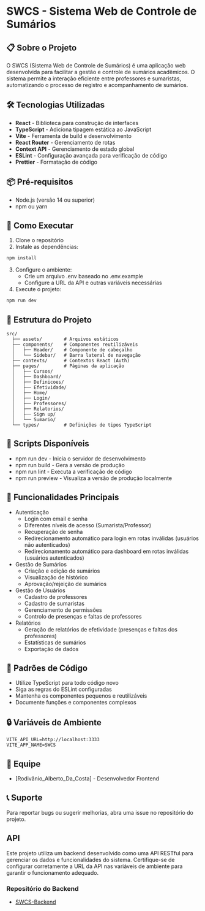 # SWCS - Sistema Web de Controle de Sumários

## 📋 Sobre o Projeto

O SWCS (Sistema Web de Controle de Sumários) é uma aplicação web desenvolvida para facilitar a gestão e controle de sumários acadêmicos. O sistema permite a interação eficiente entre professores e sumaristas, automatizando o processo de registro e acompanhamento de sumários.

## 🛠️ Tecnologias Utilizadas

- **React** - Biblioteca para construção de interfaces
- **TypeScript** - Adiciona tipagem estática ao JavaScript
- **Vite** - Ferramenta de build e desenvolvimento
- **React Router** - Gerenciamento de rotas
- **Context API** - Gerenciamento de estado global
- **ESLint** - Configuração avançada para verificação de código
- **Prettier** - Formatação de código

## 📦 Pré-requisitos

- Node.js (versão 14 ou superior)
- npm ou yarn

## 🚀 Como Executar

1. Clone o repositório
2. Instale as dependências:

```bash
npm install
```

3. Configure o ambiente:
   - Crie um arquivo .env baseado no .env.example
   - Configure a URL da API e outras variáveis necessárias
4. Execute o projeto:

```bash
npm run dev
```

## 📂 Estrutura do Projeto

```
src/
  ├── assets/        # Arquivos estáticos
  ├── components/    # Componentes reutilizáveis
  │   ├── Header/    # Componente de cabeçalho
  │   └── Sidebar/   # Barra lateral de navegação
  ├── contexts/      # Contextos React (Auth)
  ├── pages/         # Páginas da aplicação
  │   ├── Cursos/
  │   ├── Dashboard/
  │   ├── Definicoes/
  │   ├── Efetividade/
  │   ├── Home/
  │   ├── Login/
  │   ├── Professores/
  │   ├── Relatorios/
  │   ├── Sign up/
  │   └── Sumario/
  └── types/         # Definições de tipos TypeScript
```

## 🔧 Scripts Disponíveis

- npm run dev - Inicia o servidor de desenvolvimento
- npm run build - Gera a versão de produção
- npm run lint - Executa a verificação de código
- npm run preview - Visualiza a versão de produção localmente

## 📱 Funcionalidades Principais

- Autenticação
  - Login com email e senha
  - Diferentes níveis de acesso (Sumarista/Professor)
  - Recuperação de senha
  - Redirecionamento automático para login em rotas inválidas (usuários não autenticados)
  - Redirecionamento automático para dashboard em rotas inválidas (usuários autenticados)
- Gestão de Sumários
  - Criação e edição de sumários
  - Visualização de histórico
  - Aprovação/rejeição de sumários
- Gestão de Usuários
  - Cadastro de professores
  - Cadastro de sumaristas
  - Gerenciamento de permissões
  - Controlo de presenças e faltas de professores
- Relatórios
  - Geração de relatórios de efetividade (presenças e faltas dos professores)
  - Estatísticas de sumários
  - Exportação de dados

## 📝 Padrões de Código

- Utilize TypeScript para todo código novo
- Siga as regras do ESLint configuradas
- Mantenha os componentes pequenos e reutilizáveis
- Documente funções e componentes complexos

## 🔒 Variáveis de Ambiente

```
VITE_API_URL=http://localhost:3333
VITE_APP_NAME=SWCS
```

## 👥 Equipe

- [Rodivânio_Alberto_Da_Costa] - Desenvolvedor Frontend

## 📞 Suporte

Para reportar bugs ou sugerir melhorias, abra uma issue no repositório do projeto.

## API

Este projeto utiliza um backend desenvolvido como uma API RESTful para gerenciar os dados e funcionalidades do sistema. Certifique-se de configurar corretamente a URL da API nas variáveis de ambiente para garantir o funcionamento adequado.

### Repositório do Backend

- [SWCS-Backend](https://github.com/ronydevdesgn/swcs-backend)
